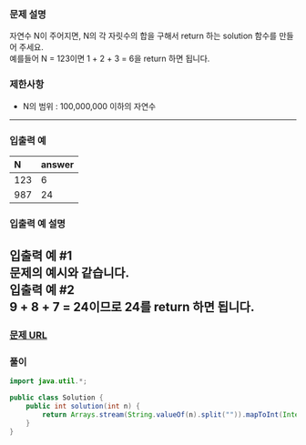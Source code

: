 ### **문제 설명**<br>  
자연수 N이 주어지면, N의 각 자릿수의 합을 구해서 return 하는 solution 함수를 만들어 주세요.  
예를들어 N = 123이면 1 + 2 + 3 = 6을 return 하면 됩니다.  
### 제한사항<br>  
* N의 범위 : 100,000,000 이하의 자연수  
---  
### 입출력 예<br>  
|N|answer|  
|:---|:---|
|123|6|  
|987|24|  
### 입출력 예 설명<br>  
입출력 예 #1  
문제의 예시와 같습니다.  
입출력 예 #2  
9 + 8 + 7 = 24이므로 24를 return 하면 됩니다.  
---  
### [문제 URL](https://school.programmers.co.kr/learn/courses/30/lessons/12931)<br>  
  
### 풀이<br>  
```java  
import java.util.*;

public class Solution {
    public int solution(int n) {
        return Arrays.stream(String.valueOf(n).split("")).mapToInt(Integer::parseInt).sum();
    }
}  
```  
